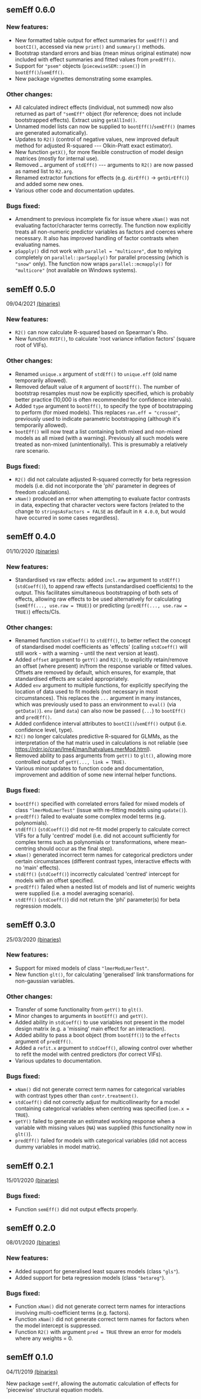 ## semEff 0.6.0

### New features:

-   New formatted table output for effect summaries for `semEff()` and `bootCI()`, accessed via new `print()` and `summary()` methods.
-   Bootstrap standard errors and bias (mean minus original estimate) now included with effect summaries and fitted values from `predEff()`.
-   Support for `"psem"` objects (`piecewiseSEM::psem()`) in `bootEff()`/`semEff()`.
-   New package vignettes demonstrating some examples.

### Other changes:

-   All calculated indirect effects (individual, not summed) now also returned as part of `"semEff"` object (for reference; does not include bootstrapped effects). Extract using `getAllInd()`.
-   Unnamed model lists can now be supplied to `bootEff()`/`semEff()` (names are generated automatically).
-   Updates to `R2()` (control of negative values, new improved default method for adjusted R-squared --- Olkin-Pratt exact estimator).
-   New function `getX()`, for more flexible construction of model design matrices (mostly for internal use).
-   Removed `…` argument of `stdEff()` --- arguments to `R2()` are now passed as named list to `R2.arg`.
-   Renamed extractor functions for effects (e.g. `dirEff()` -> `getDirEff()`) and added some new ones.
-   Various other code and documentation updates.

### Bugs fixed:

-   Amendment to previous incomplete fix for issue where `xNam()` was not evaluating factor/character terms correctly. The function now explicitly treats all non-numeric predictor variables as factors and coerces where necessary. It also has improved handling of factor contrasts when evaluating names.
-   `pSapply()` did not work with `parallel = "multicore"`, due to relying completely on `parallel::parSapply()` for parallel processing (which is `"snow"` only). The function now wraps `parallel::mcmapply()` for `"multicore"` (not available on Windows systems).

## semEff 0.5.0

09/04/2021 [(binaries)](https://github.com/murphymv/semEff/releases/tag/v0.5.0)

### New features:

-   `R2()` can now calculate R-squared based on Spearman's Rho.
-   New function `RVIF()`, to calculate 'root variance inflation factors' (square root of VIFs).

### Other changes:

-   Renamed `unique.x` argument of `stdEff()` to `unique.eff` (old name temporarily allowed).
-   Removed default value of `R` argument of `bootEff()`. The number of bootstrap resamples must now be explicitly specified, which is probably better practice (10,000 is often recommended for confidence intervals).
-   Added `type` argument to `bootEff()`, to specify the type of bootstrapping to perform (for mixed models). This replaces `ran.eff = "crossed"`, previously used to indicate parametric bootstrapping (although it's temporarily allowed).
-   `bootEff()` will now treat a list containing both mixed and non-mixed models as all mixed (with a warning). Previously all such models were treated as non-mixed (unintentionally). This is presumably a relatively rare scenario.

### Bugs fixed:

-   `R2()` did not calculate adjusted R-squared correctly for beta regression models (i.e. did not incorporate the 'phi' parameter in degrees of freedom calculations).
-   `xNam()` produced an error when attempting to evaluate factor contrasts in data, expecting that character vectors were factors (related to the change to `stringsAsFactors = FALSE` as default in `R 4.0.0`, but would have occurred in some cases regardless).

## semEff 0.4.0

01/10/2020 [(binaries)](https://github.com/murphymv/semEff/releases/tag/v0.4.0)

### New features:

-   Standardised vs raw effects: added `incl.raw` argument to `stdEff()` (`stdCoeff()`), to append raw effects (unstandardised coefficients) to the output. This facilitates simultaneous bootstrapping of both sets of effects, allowing raw effects to be used alternatively for calculating (`semEff(..., use.raw = TRUE)`) or predicting (`predEff(..., use.raw = TRUE)`) effects/CIs.

### Other changes:

-   Renamed function `stdCoeff()` to `stdEff()`, to better reflect the concept of standardised model coefficients as 'effects' (calling `stdCoeff()` will still work - with a warning - until the next version at least).
-   Added `offset` argument to `getY()` and `R2()`, to explicitly retain/remove an offset (where present) in/from the response variable or fitted values. Offsets are removed by default, which ensures, for example, that standardised effects are scaled appropriately.
-   Added `env` argument to multiple functions, for explicitly specifying the location of data used to fit models (not necessary in most circumstances). This replaces the `...` argument in many instances, which was previously used to pass an environment to `eval()` (via `getData()`). `env` (and `data`) can also now be passed (`...`) to `bootEff()` and `predEff()`.
-   Added confidence interval attributes to `bootCI()`/`semEff()` output (i.e. confidence level, type).
-   `R2()` no longer calculates predictive R-squared for GLMMs, as the interpretation of the hat matrix used in calculations is not reliable (see <https://rdrr.io/cran/lme4/man/hatvalues.merMod.html>).
-   Removed ability to pass arguments from `getY()` to `glt()`, allowing more controlled output of `getY(..., link = TRUE)`.
-   Various minor updates to function code and documentation, improvement and addition of some new internal helper functions.

### Bugs fixed:

-   `bootEff()` specified with correlated errors failed for mixed models of class `"lmerModLmerTest"` (issue with re-fitting models using `update()`).
-   `predEff()` failed to evaluate some complex model terms (e.g. polynomials).
-   `stdEff()` (`stdCoeff()`) did not re-fit model properly to calculate correct VIFs for a fully 'centred' model (i.e. did not account sufficiently for complex terms such as polynomials or transformations, where mean-centring should occur as the final step).
-   `xNam()` generated incorrect term names for categorical predictors under certain circumstances (different contrast types, interactive effects with no 'main' effects).
-   `stdEff()` (`stdCoeff()`) incorrectly calculated 'centred' intercept for models with an offset specified.
-   `predEff()` failed when a nested list of models and list of numeric weights were supplied (i.e. a model averaging scenario).
-   `stdEff()` (`stdCoeff()`) did not return the 'phi' parameter(s) for beta regression models.

## semEff 0.3.0

25/03/2020 [(binaries)](https://github.com/murphymv/semEff/releases/tag/v0.3.0)

### New features:

-   Support for mixed models of class `"lmerModLmerTest"`.
-   New function `glt()`, for calculating 'generalised' link transformations for non-gaussian variables.

### Other changes:

-   Transfer of some functionality from `getY()` to `glt()`.
-   Minor changes to arguments in `bootEff()` and `getY()`.
-   Added ability in `stdCoeff()` to use variables not present in the model design matrix (e.g. a 'missing' main effect for an interaction).
-   Added ability to pass a boot object (from `bootEff()`) to the `effects` argument of `predEff()`.
-   Added a `refit.x` argument to `stdCoeff()`, allowing control over whether to refit the model with centred predictors (for correct VIFs).
-   Various updates to documentation.

### Bugs fixed:

-   `xNam()` did not generate correct term names for categorical variables with contrast types other than `contr.treatment()`.
-   `stdCoeff()` did not correctly adjust for multicollinearity for a model containing categorical variables when centring was specified (`cen.x = TRUE`).
-   `getY()` failed to generate an estimated working response when a variable with missing values (`NA`) was supplied (this functionality now in `glt()`).
-   `predEff()` failed for models with categorical variables (did not access dummy variables in model matrix).

## semEff 0.2.1

15/01/2020 [(binaries)](https://github.com/murphymv/semEff/releases/tag/v0.2.1)

### Bugs fixed:

-   Function `semEff()` did not output effects properly.

## semEff 0.2.0

08/01/2020 [(binaries)](https://github.com/murphymv/semEff/releases/tag/v0.2.0)

### New features:

-   Added support for generalised least squares models (class `"gls"`).
-   Added support for beta regression models (class `"betareg"`).

### Bugs fixed:

-   Function `xNam()` did not generate correct term names for interactions involving multi-coefficient terms (e.g. factors).
-   Function `xNam()` did not generate correct term names for factors when the model intercept is suppressed.
-   Function `R2()` with argument `pred = TRUE` threw an error for models where any weights = 0.

## semEff 0.1.0

04/11/2019 [(binaries)](https://github.com/murphymv/semEff/releases/tag/v0.1.0)

New package `semEff`, allowing the automatic calculation of effects for 'piecewise' structural equation models.
